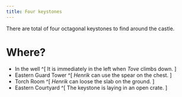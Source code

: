 ```yaml
---
title: Four keystones
---
```


There are total of four octagonal keystones to find around the castle.

# Where?
 - In the well ^[ It is immediately in the left when *Tove* climbs down. ]
 - Eastern Guard Tower ^[ *Henrik* can use the spear on the chest. ]
 - Torch Room ^[ *Henrik* can loose the slab on the ground. ]
 - Eastern Courtyard ^[ The keystone is laying in an open crate. ]
